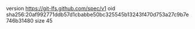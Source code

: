 version https://git-lfs.github.com/spec/v1
oid sha256:20af992771ddb57d1cbabbe50bc325545b13243f470d753a27c9b7e746b31480
size 45
